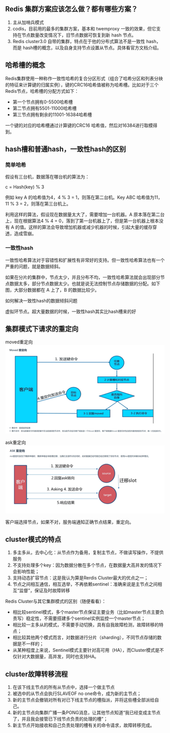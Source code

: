 ## Redis 集群方案应该怎么做？都有哪些方案？
1. 主从加哨兵模式
2. codis，目前用的最多的集群方案，基本和 twemproxy 一致的效果，但它支持在节点数量改变情况下，旧节点数据可恢复到新 hash 节点。
3. Redis cluster3.0 自带的集群，特点在于他的分布式算法不是一致性 hash，而是 hash槽的概念，以及自身支持节点设置从节点。具体看官方文档介绍。

## 哈希槽的概念
Redis集群使用一种称作一致性哈希的复合分区形式（组合了哈希分区和列表分袂的特征来计算键的归属实例），键的CRC16哈希值被称为哈希槽。比如对于三个Redis节点，哈希槽的分配方式如下：
* 第一个节点拥有0-5500哈希槽
* 第二节点拥有5501-11000哈希槽
* 第三节点拥有剩余的11001-16384哈希槽

一个键的对应的哈希槽通过计算键的CRC16 哈希值，然后对16384进行取模得到。

## hash槽和普通hash，一致性hash的区别

### 简单哈希
假设有三台机，数据落在哪台机的算法为：

c = Hash(key) % 3

例如 key A 的哈希值为4，4 % 3 = 1，则落在第二台机。Key ABC 哈希值为11，11 % 3 = 2，则落在第三台机上。

利用这样的算法，假设现在数据量太大了，需要增加一台机器。A 原本落在第二台上，现在根据算法4 % 4 = 0，落到了第一台机器上了，但是第一台机器上根本没有 A 的值。这样的算法会导致增加机器或减少机器的时候，引起大量的缓存穿透，造成雪崩。

### 一致性hash

一致性哈希算法对于容错性和扩展性有非常好的支持。但一致性哈希算法也有一个严重的问题，就是数据倾斜。

如果在分片的集群中，节点太少，并且分布不均，一致性哈希算法就会出现部分节点数据太多，部分节点数据太少。也就是说无法控制节点存储数据的分配。如下图，大部分数据都在 A 上了，B 的数据比较少。

如何解决一致性hash的数据倾斜问题

虚拟环节点。超大量数据的时候，一致性hash其实比hash槽来的好


## 集群模式下请求的重定向

moved重定向
![img.png](moved.png)

ask重定向
![img.png](ask.png)

客户端选择节点，如果不对，服务端通知正确节点结果，重定向。

## cluster模式的特点

1. 多主多从，去中心化：从节点作为备用，复制主节点，不做读写操作，不提供服务
2. 不支持处理多个key：因为数据分散在多个节点，在数据量大高并发的情况下会影响性能；
3. 支持动态扩容节点：这是我认为算是Rerdis Cluster最大的优点之一；
4. 节点之间相互通信，相互选举，不再依赖sentinel：准确来说是主节点之间相互“监督”，保证及时故障转移

Redis Cluster与其它集群模式的区别（随便看看）：

* 相比较sentinel模式，多个master节点保证主要业务（比如master节点主要负责写）稳定性，不需要搭建多个sentinel实例监控一个master节点；
* 相比较一主多从的模式，不需要手动切换，具有自我故障检测，故障转移的特点；
* 相比较其他两个模式而言，对数据进行分片（sharding），不同节点存储的数据是不一样的；
* 从某种程度上来说，Sentinel模式主要针对高可用（HA），而Cluster模式是不仅针对大数据量，高并发，同时也支持HA。

## cluster故障转移流程
1. 在该下线主节点的所有从节点中，选择一个做主节点
2. 被选中的从节点会执行SLAVEOF no one命令，成为新的主节点；
3. 新的主节点会撤销对所有对已下线主节点的槽指派，并将这些槽全部派给自己。
4. 新的主节点向集群广播一条PONG消息，让其他节点知道“我已经变成主节点了，并且我会接管已下线节点负责的处理的槽”；
5. 新主节点开始接收和自己负责处理的槽有关的命令请求，故障转移完成。













